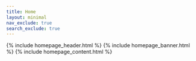 ```yaml
---
title: Home
layout: minimal
nav_exclude: true
search_exclude: true
---
```


{% include homepage_header.html %}
{% include homepage_banner.html %}
{% include homepage_content.html %}